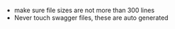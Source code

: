 - make sure file sizes are not more than 300 lines
- Never touch swagger files, these are auto generated
